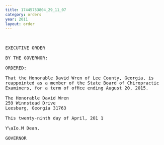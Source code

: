 ```yaml
---
title: 17445753804_29_11_07
category: orders
year: 2011
layout: order
---
```


<pre> 

EXECUTIVE ORDER

BY THE GOVERNOR:

ORDERED:

That the Honorable David Wren of Lee County, Georgia, is
reappointed as a member of the State Board of Chiropractic
Examiners, for a term of ofﬁce ending August 20, 2015.

The Honorable David Wren
259 Winnstead Drive
Leesburg, Georgia 31763

This twenty-ninth day of April, 201 1

Y\aIo.M Dean.

GOVERNOR

</pre>
